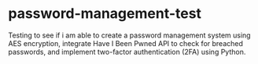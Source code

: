 # password-management-test
Testing to see if i am able to create a password management system  using AES encryption, integrate Have I Been Pwned API to check for breached passwords, and implement two-factor authentication (2FA) using Python.
